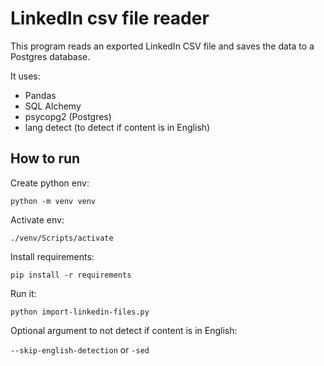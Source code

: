 # LinkedIn csv file reader

This program reads an exported LinkedIn CSV file and saves the data to a Postgres database.

It uses:
- Pandas
- SQL Alchemy
- psycopg2 (Postgres)
- lang detect (to detect if content is in English)

## How to run

Create python env: 

`python -m venv venv`

Activate env:

`./venv/Scripts/activate`

Install requirements:

`pip install -r requirements`

Run it:

`python import-linkedin-files.py`

Optional argument to not detect if content is in English:

`--skip-english-detection` or `-sed`
